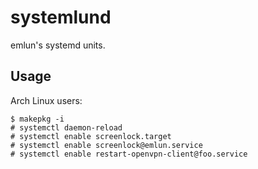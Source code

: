 systemlund
===

emlun's systemd units.


Usage
---

Arch Linux users:

    $ makepkg -i
    # systemctl daemon-reload
    # systemctl enable screenlock.target
    # systemctl enable screenlock@emlun.service
    # systemctl enable restart-openvpn-client@foo.service
